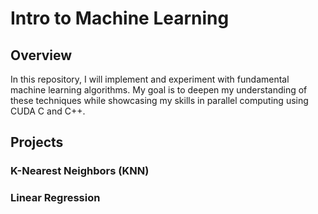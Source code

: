 # Intro to Machine Learning

## Overview
In this repository, I will implement and experiment with fundamental machine learning algorithms. My goal is to deepen my understanding of these techniques while showcasing my skills in parallel computing using CUDA C and C++.

## Projects

### K-Nearest Neighbors (KNN)
### Linear Regression

